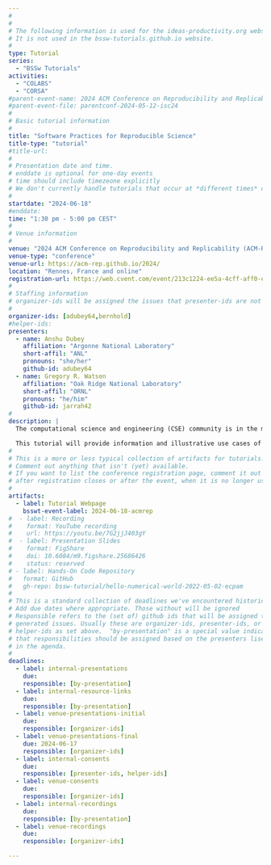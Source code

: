 ```yaml
---
#
#
# The following information is used for the ideas-productivity.org website only.
# It is not used in the bssw-tutorials.github.io website.
#
type: Tutorial
series:
  - "BSSw Tutorials"
activities:
  - "COLABS"
  - "CORSA"
#parent-event-name: 2024 ACM Conference on Reproducibility and Replicability
#parent-event-file: parentconf-2024-05-12-isc24
#
# Basic tutorial information
#
title: "Software Practices for Reproducible Science"
title-type: "tutorial"
#title-url: 
#
# Presentation date and time.
# enddate is optional for one-day events
# time should include timezeone explicitly
# We don't currently handle tutorials that occur at *different times* on multiple days
#
startdate: "2024-06-18"
#enddate:
time: "1:30 pm - 5:00 pm CEST"
#
# Venue information
#
venue: "2024 ACM Conference on Reproducibility and Replicability (ACM-REP)"
venue-type: "conference"
venue-url: https://acm-rep.github.io/2024/
location: "Rennes, France and online"
registration-url: https://web.cvent.com/event/213c1224-ee5a-4cff-aff0-ef4b0df0441c/summary
#
# Staffing information
# organizer-ids will be assigned the issues that presenter-ids are not doing, basically
#
organizer-ids: [adubey64,bernhold]
#helper-ids:
presenters:
  - name: Anshu Dubey
    affiliation: "Argonne National Laboratory"
    short-affil: "ANL"
    pronouns: "she/her"
    github-id: adubey64
  - name: Gregory R. Watson
    affiliation: "Oak Ridge National Laboratory"
    short-affil: "ORNL"
    pronouns: "he/him"
    github-id: jarrah42
#
description: |
  The computational science and engineering (CSE) community is in the midst of an extremely challenging period created by the confluence of disruptive changes in computing architectures, demand for greater scientific reproducibility, and new opportunities for greatly improved simulation capabilities, especially through coupling physics and scales.  Computer architecture changes require new software design and implementation strategies, including significant refactoring of existing code. Reproducibility demands require more rigor across the entire software endeavor and for running computational experiments.  These challenges demand large investments in scientific software development and improved practices.  Focusing on improved developer productivity and software sustainability is both urgent and essential.

  This tutorial will provide information and illustrative use cases of software practices, processes, and tools explicitly tailored to enhance reproducibility in computational science.   We discuss practices that are relevant for projects of all sizes, with emphasis on complex workflows and reproducible science.  Topics include software design, software testing, collaborative development, and methodologies for running reproducible computational experiments. 
#
# This is a more or less typical collection of artifacts for tutorials.
# Comment out anything that isn't (yet) available.
# If you want to list the conference registration page, comment it out
# after registration closes or after the event, when it is no longer useful.
#
artifacts:
  - label: Tutorial Webpage
    bsswt-event-label: 2024-06-18-acmrep
#  - label: Recording
#    format: YouTube recording
#    url: https://youtu.be/7G2jjJ403gY
#  - label: Presentation Slides
#    format: FigShare
#    doi: 10.6084/m9.figshare.25686426
#    status: reserved
# - label: Hands-On Code Repository
#   format: GitHub
#   gh-repo: bssw-tutorial/hello-numerical-world-2022-05-02-ecpam
#
# This is a standard collection of deadlines we've encountered historically
# Add due dates where appropriate. Those without will be ignored
# Responsible refers to the (set of) github ids that will be assigned to
# generated issues. Usually these are organizer-ids, presenter-ids, or
# helper-ids as set above.  "by-presentation" is a special value indicating
# that responsibilities should be assigned based on the presenters liseted
# in the agenda.
#
deadlines:
  - label: internal-presentations
    due: 
    responsible: [by-presentation]
  - label: internal-resource-links
    due: 
    responsible: [by-presentation]
  - label: venue-presentations-initial
    due: 
    responsible: [organizer-ids]
  - label: venue-presentations-final
    due: 2024-06-17
    responsible: [organizer-ids]
  - label: internal-consents
    due:
    responsible: [presenter-ids, helper-ids]
  - label: venue-consents
    due: 
    responsible: [organizer-ids]
  - label: internal-recordings
    due: 
    responsible: [by-presentation]
  - label: venue-recordings
    due: 
    responsible: [organizer-ids]

---
```


